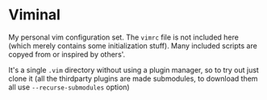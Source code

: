 # Viminal
My personal vim configuration set. The `vimrc` file is not included here (which merely contains some initialization stuff). Many included scripts are copyed from or inspired by others'.

It's a single `.vim` directory without using a plugin manager, so to try out just clone it (all the thirdparty plugins are made submodules, to download them all use `--recurse-submodules` option)

